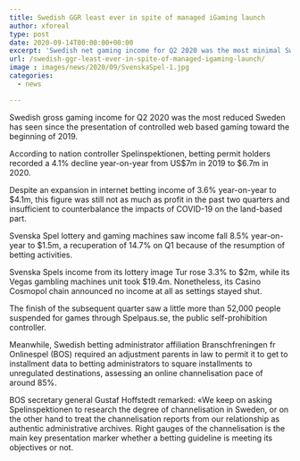 ```yaml
---
title: Swedish GGR least ever in spite of managed iGaming launch
author: xforeal 
type: post
date: 2020-09-14T00:00:00+00:00
excerpt: 'Swedish net gaming income for Q2 2020 was the most minimal Sweden has seen since the presentation of directed internet gaming toward the beginning of 2019 '
url: /swedish-ggr-least-ever-in-spite-of-managed-igaming-launch/
image : images/news/2020/09/SvenskaSpel-1.jpg
categories:
  - news

---
```

Swedish gross gaming income for Q2 2020 was the most reduced Sweden has seen since the presentation of controlled web based gaming toward the beginning of 2019. 

According to nation controller Spelinspektionen, betting permit holders recorded a 4.1&percnt; decline year-on-year from US$7m in 2019 to $6.7m in 2020. 

Despite an expansion in internet betting income of 3.6&percnt; year-on-year to $4.1m, this figure was still not as much as profit in the past two quarters and insufficient to counterbalance the impacts of COVID-19 on the land-based part. 

Svenska Spel lottery and gaming machines saw income fall 8.5&percnt; year-on-year to $1.5m, a recuperation of 14.7&percnt; on Q1 because of the resumption of betting activities. 

Svenska Spels income from its lottery image Tur rose 3.3&percnt; to $2m, while its Vegas gambling machines unit took $19.4m. Nonetheless, its Casino Cosmopol chain announced no income at all as settings stayed shut. 

The finish of the subsequent quarter saw a little more than 52,000 people suspended for games through Spelpaus.se, the public self-prohibition controller. 

Meanwhile, Swedish betting administrator affiliation Branschfreningen fr Onlinespel (BOS) required an adjustment parents in law to permit it to get to installment data to betting administrators to square installments to unregulated destinations, assessing an online channelisation pace of around 85&percnt;. 

BOS secretary general Gustaf Hoffstedt remarked: &#171;We keep on asking Spelinspektionen to research the degree of channelisation in Sweden, or on the other hand to treat the channelisation reports from our relationship as authentic administrative archives. Right gauges of the channelisation is the main key presentation marker whether a betting guideline is meeting its objectives or not.